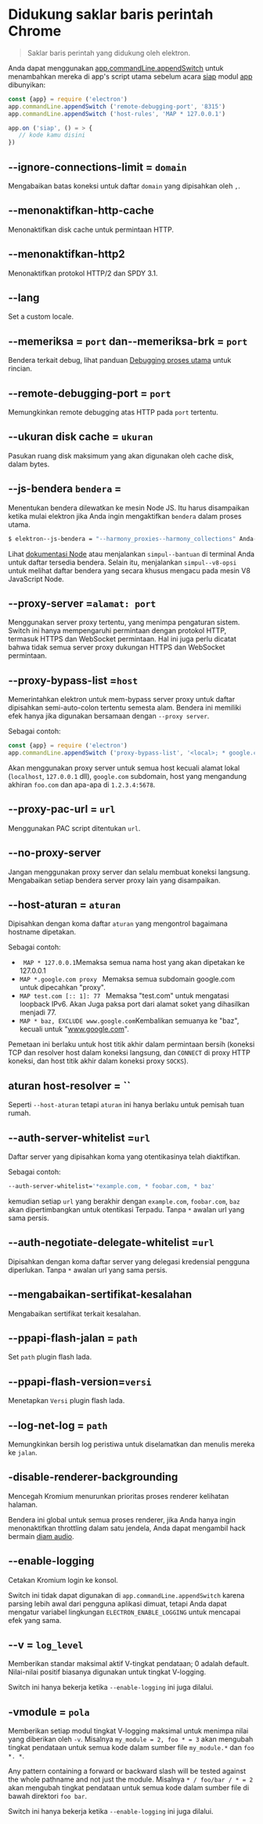 # Didukung saklar baris perintah Chrome

> Saklar baris perintah yang didukung oleh elektron.

Anda dapat menggunakan [app.commandLine.appendSwitch](app.md#appcommandlineappendswitchswitch-value) untuk menambahkan mereka di app's script utama sebelum acara [siap](app.md#event-ready) modul [app](app.md) dibunyikan:

```javascript
const {app} = require ('electron')
app.commandLine.appendSwitch ('remote-debugging-port', '8315')
app.commandLine.appendSwitch ('host-rules', 'MAP * 127.0.0.1')

app.on ('siap', () = > {
   // kode kamu disini
})
```

## --ignore-connections-limit = ` domain `

Mengabaikan batas koneksi untuk daftar `domain` yang dipisahkan oleh `,`.

## --menonaktifkan-http-cache

Menonaktifkan disk cache untuk permintaan HTTP.

## --menonaktifkan-http2

Menonaktifkan protokol HTTP/2 dan SPDY 3.1.

## --lang

Set a custom locale.

## --memeriksa = `port` dan--memeriksa-brk = `port`

Bendera terkait debug, lihat panduan [Debugging proses utama](../tutorial/debugging-main-process.md) untuk rincian.

## --remote-debugging-port = ` port `

Memungkinkan remote debugging atas HTTP pada `port` tertentu.

## --ukuran disk cache = `ukuran`

Pasukan ruang disk maksimum yang akan digunakan oleh cache disk, dalam bytes.

## --js-bendera `bendera` =

Menentukan bendera dilewatkan ke mesin Node JS. Itu harus disampaikan ketika mulai elektron jika Anda ingin mengaktifkan `bendera` dalam proses utama.

```sh
$ elektron--js-bendera = "--harmony_proxies--harmony_collections" Anda-app
```

Lihat [dokumentasi Node](https://nodejs.org/api/cli.html) atau menjalankan `simpul--bantuan` di terminal Anda untuk daftar tersedia bendera. Selain itu, menjalankan `simpul--v8-opsi` untuk melihat daftar bendera yang secara khusus mengacu pada mesin V8 JavaScript Node.

## --proxy-server =`alamat: port`

Menggunakan server proxy tertentu, yang menimpa pengaturan sistem. Switch ini hanya mempengaruhi permintaan dengan protokol HTTP, termasuk HTTPS dan WebSocket permintaan. Hal ini juga perlu dicatat bahwa tidak semua server proxy dukungan HTTPS dan WebSocket permintaan.

## --proxy-bypass-list =`host`

Memerintahkan elektron untuk mem-bypass server proxy untuk daftar dipisahkan semi-auto-colon tertentu semesta alam. Bendera ini memiliki efek hanya jika digunakan bersamaan dengan `--proxy server`.

Sebagai contoh:

```javascript
const {app} = require ('electron')
app.commandLine.appendSwitch ('proxy-bypass-list', '<local>; * google.com; * foo.com; 1.2.3.4: 5678')
```

Akan menggunakan proxy server untuk semua host kecuali alamat lokal (`localhost`, `127.0.0.1` dll), `google.com` subdomain, host yang mengandung akhiran `foo.com` dan apa-apa di `1.2.3.4:5678`.

## --proxy-pac-url = `url`

Menggunakan PAC script ditentukan `url`.

## --no-proxy-server

Jangan menggunakan proxy server dan selalu membuat koneksi langsung. Mengabaikan setiap bendera server proxy lain yang disampaikan.

## --host-aturan = `aturan`

Dipisahkan dengan koma daftar `aturan` yang mengontrol bagaimana hostname dipetakan.

Sebagai contoh:

* ` MAP * 127.0.0.1`Memaksa semua nama host yang akan dipetakan ke 127.0.0.1
* `MAP *.google.com proxy ` Memaksa semua subdomain google.com untuk dipecahkan "proxy".
* `MAP test.com [:: 1]: 77 ` Memaksa "test.com" untuk mengatasi loopback IPv6. Akan Juga paksa port dari alamat soket yang dihasilkan menjadi 77.
* `MAP * baz, EXCLUDE www.google.com`Kembalikan semuanya ke "baz", kecuali untuk "www.google.com".

Pemetaan ini berlaku untuk host titik akhir dalam permintaan bersih (koneksi TCP dan resolver host dalam koneksi langsung, dan ` CONNECT ` di proxy HTTP koneksi, dan host titik akhir dalam koneksi proxy ` SOCKS `).

## aturan host-resolver = ``

Seperti `--host-aturan` tetapi `aturan` ini hanya berlaku untuk pemisah tuan rumah.

## --auth-server-whitelist =`url`

Daftar server yang dipisahkan koma yang otentikasinya telah diaktifkan.

Sebagai contoh:

```sh
--auth-server-whitelist='*example.com, * foobar.com, * baz'
```

kemudian setiap `url` yang berakhir dengan `example.com`, `foobar.com`, `baz` akan dipertimbangkan untuk otentikasi Terpadu. Tanpa `*` awalan url yang sama persis.

## --auth-negotiate-delegate-whitelist =`url`

Dipisahkan dengan koma daftar server yang delegasi kredensial pengguna diperlukan. Tanpa `*` awalan url yang sama persis.

## --mengabaikan-sertifikat-kesalahan

Mengabaikan sertifikat terkait kesalahan.

## --ppapi-flash-jalan = `path`

Set `path` plugin flash lada.

## --ppapi-flash-version=`versi`

Menetapkan `Versi` plugin flash lada.

## --log-net-log = `path`

Memungkinkan bersih log peristiwa untuk diselamatkan dan menulis mereka ke `jalan`.

## -disable-renderer-backgrounding

Mencegah Kromium menurunkan prioritas proses renderer kelihatan halaman.

Bendera ini global untuk semua proses renderer, jika Anda hanya ingin menonaktifkan throttling dalam satu jendela, Anda dapat mengambil hack bermain [diam audio](https://github.com/atom/atom/pull/9485/files).

## --enable-logging

Cetakan Kromium login ke konsol.

Switch ini tidak dapat digunakan di `app.commandLine.appendSwitch` karena parsing lebih awal dari pengguna aplikasi dimuat, tetapi Anda dapat mengatur variabel lingkungan `ELECTRON_ENABLE_LOGGING` untuk mencapai efek yang sama.

## --v = `log_level`

Memberikan standar maksimal aktif V-tingkat pendataan; 0 adalah default. Nilai-nilai positif biasanya digunakan untuk tingkat V-logging.

Switch ini hanya bekerja ketika `--enable-logging` ini juga dilalui.

## -vmodule = `pola`

Memberikan setiap modul tingkat V-logging maksimal untuk menimpa nilai yang diberikan oleh `-v`. Misalnya `my_module = 2, foo * = 3` akan mengubah tingkat pendataan untuk semua kode dalam sumber file `my_module.*` dan `foo *. *`.

Any pattern containing a forward or backward slash will be tested against the whole pathname and not just the module. Misalnya `* / foo/bar / * = 2` akan mengubah tingkat pendataan untuk semua kode dalam sumber file di bawah direktori `foo bar`.

Switch ini hanya bekerja ketika `--enable-logging` ini juga dilalui.